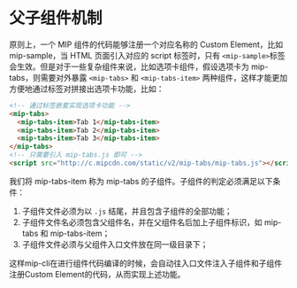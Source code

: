 # 父子组件机制

原则上，一个 MIP 组件的代码能够注册一个对应名称的 Custom Element，比如 mip-sample，当 HTML 页面引入对应的 script 标签时，只有 `<mip-sample>`标签会生效。但是对于一些复杂组件来说，比如选项卡组件，假设选项卡为 mip-tabs，则需要对外暴露 `<mip-tabs>` 和 `<mip-tabs-item>` 两种组件，这样才能更加方便地通过标签对拼接出选项卡功能，比如：

```html
<!-- 通过标签嵌套实现选项卡功能 -->
<mip-tabs>
  <mip-tabs-item>Tab 1</mip-tabs-item>
  <mip-tabs-item>Tab 2</mip-tabs-item>
  <mip-tabs-item>Tab 3</mip-tabs-item>
</mip-tabs>
<!-- 只需要引入 mip-tabs.js 即可 -->
<script src="http://c.mipcdn.com/static/v2/mip-tabs/mip-tabs.js"></script>
```

我们将 mip-tabs-item 称为 mip-tabs 的子组件。子组件的判定必须满足以下条件：

1. 子组件文件必须为以 `.js` 结尾，并且包含子组件的全部功能；
2. 子组件文件名必须包含父组件名，并在父组件名后加上子组件标识，如 mip-tabs 和 mip-tabs-item；
3. 子组件文件必须与父组件入口文件放在同一级目录下；

这样mip-cli在进行组件代码编译的时候，会自动往入口文件注入子组件和子组件注册Custom Element的代码，从而实现上述功能。
